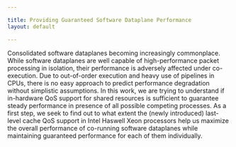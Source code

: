 ```yaml
---

title: Providing Guaranteed Software Dataplane Performance
layout: default

---
```

Consolidated software dataplanes becoming increasingly commonplace. While
software dataplanes are well capable of high-performance packet processing in
isolation, their performance is adversely affected under co-execution. Due to
out-of-order execution and heavy use of pipelines in CPUs, there is no easy
approach to predict performance degradation without simplistic assumptions. In
this work, we are trying to understand if in-hardware QoS support for shared
resources is sufficient to guarantee steady performance in presence of all
possible competing processes. As a first step, we seek to find out to what
extent the (newly introduced) last-level cache QoS support in Intel Haswell Xeon
processors help us maximize the overall performance of co-running software
dataplanes while maintaining guaranteed performance for each of them
individually.
